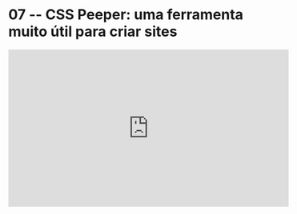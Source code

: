# 07 -- CSS Peeper: uma ferramenta muito útil para criar sites

<iframe 
        width="560" 
        height="315" 
        src="https://www.youtube.com/embed/5KwiBuTtR0o" 
        title="YouTube video player" 
        frameborder="0" 
        allow="accelerometer; autoplay; clipboard-write; encrypted-media; gyroscope; picture-in-picture" 
        allowfullscreen
        >
</iframe>

